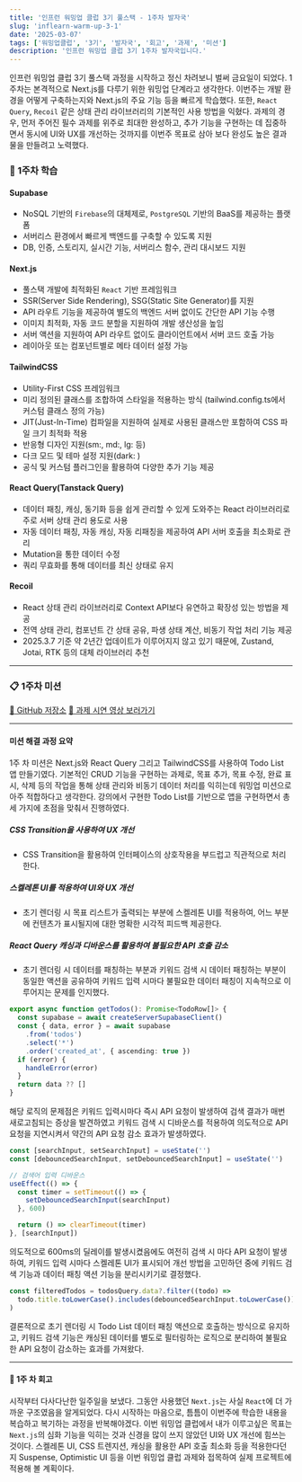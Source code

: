 ```yaml
---
title: '인프런 워밍업 클럽 3기 풀스택 - 1주차 발자국'
slug: 'inflearn-warm-up-3-1'
date: '2025-03-07'
tags: ['워밍업클럽', '3기', '발자국', '회고', '과제', '미션']
description: '인프런 워밍업 클럽 3기 1주차 발자국입니다.'
---
```


인프런 워밍업 클럽 3기 풀스택 과정을 시작하고 정신 차려보니 벌써 금요일이 되었다.
1주차는 본격적으로 Next.js를 다루기 위한 워밍업 단계라고 생각한다. 이번주는 개발 환경을 어떻게 구축하는지와 Next.js의 주요 기능 등을 빠르게 학습했다. 또한, `React Query`, `Recoil` 같은 상태 관리 라이브러리의 기본적인 사용 방법을 익혔다.
과제의 경우, 먼저 주어진 필수 과제를 위주로 최대한 완성하고, 추가 기능을 구현하는 데 집중하면서 동시에 UI와 UX를 개선하는 것까지를 이번주 목표로 삼아 보다 완성도 높은 결과물을 만들려고 노력했다.

### 📝 1주차 학습

#### Supabase

- NoSQL 기반의 `Firebase`의 대체제로, `PostgreSQL` 기반의 BaaS를 제공하는 플랫폼
- 서버리스 환경에서 빠르게 백엔드를 구축할 수 있도록 지원
- DB, 인증, 스토리지, 실시간 기능, 서버리스 함수, 관리 대시보드 지원

#### Next.js

- 풀스택 개발에 최적화된 `React` 기반 프레임워크
- SSR(Server Side Rendering), SSG(Static Site Generator)를 지원
- API 라우트 기능을 제공하여 별도의 백엔드 서버 없이도 간단한 API 기능 수행
- 이미지 최적화, 자동 코드 분할을 지원하여 개발 생산성을 높임
- 서버 액션을 지원하여 API 라우트 없이도 클라이언트에서 서버 코드 호출 가능
- 레이아웃 또는 컴포넌트별로 메타 데이터 설정 가능

#### TailwindCSS

- Utility-First CSS 프레임워크
- 미리 정의된 클래스를 조합하여 스타일을 적용하는 방식 (tailwind.config.ts에서 커스텀 클래스 정의 가능)
- JIT(Just-In-Time) 컴파일을 지원하여 실제로 사용된 클래스만 포함하여 CSS 파일 크기 최적화 적용
- 반응형 디자인 지원(sm:, md:, lg: 등)
- 다크 모드 및 테마 설정 지원(dark: )
- 공식 및 커스텀 플러그인을 활용하여 다양한 추가 기능 제공

#### React Query(Tanstack Query)

- 데이터 패칭, 캐싱, 동기화 등을 쉽게 관리할 수 있게 도와주는 React 라이브러리로 주로 서버 상태 관리 용도로 사용
- 자동 데이터 패칭, 자동 캐싱, 자동 리패칭을 제공하여 API 서버 호출을 최소화로 관리
- Mutation을 통한 데이터 수정
- 쿼리 무효화를 통해 데이터를 최신 상태로 유지

#### Recoil

- React 상태 관리 라이브러리로 Context API보다 유연하고 확장성 있는 방법을 제공
- 전역 상태 관리, 컴포넌트 간 상태 공유, 파생 상태 계산, 비동기 작업 처리 기능 제공
- 2025.3.7 기준 약 2년간 업데이트가 이루어지지 않고 있기 때문에, Zustand, Jotai, RTK 등의 대체 라이브러리 추천

---

### 📋 1주차 미션

[💬 GitHub 저장소](https://github.com/mynolog/inflearn-warmup-3-1-todos)
[🚀 과제 시연 영상 보러가기](https://youtu.be/dMRzbDt6sh0?si=OWkyggfobek9yS7F)

---

#### 미션 해결 과정 요약

1주 차 미션은 Next.js와 React Query 그리고 TailwindCSS를 사용하여 Todo List 앱 만들기였다. 기본적인 CRUD 기능을 구현하는 과제로, 목표 추가, 목표 수정, 완료 표시, 삭제 등의 작업을 통해 상태 관리와 비동기 데이터 처리를 익히는데 워밍업 미션으로 아주 적합하다고 생각한다. 강의에서 구현한 Todo List를 기반으로 앱을 구현하면서 총 세 가지에 초점을 맞춰서 진행하였다.

##### CSS Transition을 사용하여 UX 개선

- CSS Transition을 활용하여 인터페이스의 상호작용을 부드럽고 직관적으로 처리한다.

##### 스켈레톤 UI를 적용하여 UI와 UX 개선

- 초기 렌더링 시 목표 리스트가 출력되는 부분에 스켈레톤 UI를 적용하여, 어느 부분에 컨텐츠가 표시될지에 대한 명확한 시각적 피드백 제공한다.

##### React Query 캐싱과 디바운스를 활용하여 불필요한 API 호출 감소

- 초기 렌더링 시 데이터를 패칭하는 부분과 키워드 검색 시 데이터 패칭하는 부분이 동일한 액션을 공유하여 키워드 입력 시마다 불필요한 데이터 패칭이 지속적으로 이루어지는 문제를 인지했다.

```typescript
export async function getTodos(): Promise<TodoRow[]> {
  const supabase = await createServerSupabaseClient()
  const { data, error } = await supabase
    .from('todos')
    .select('*')
    .order('created_at', { ascending: true })
  if (error) {
    handleError(error)
  }
  return data ?? []
}
```

해당 로직의 문제점은 키워드 입력시마다 즉시 API 요청이 발생하여 검색 결과가 매번 새로고침되는 증상을 발견하였고 키워드 검색 시 디바운스를 적용하여 의도적으로 API 요청을 지연시켜서 약간의 API 요청 감소 효과가 발생하였다.

```typescript
const [searchInput, setSearchInput] = useState('')
const [debouncedSearchInput, setDebouncedSearchInput] = useState('')

// 검색어 입력 디바운스
useEffect(() => {
  const timer = setTimeout(() => {
    setDebouncedSearchInput(searchInput)
  }, 600)

  return () => clearTimeout(timer)
}, [searchInput])
```

의도적으로 600ms의 딜레이를 발생시켰음에도 여전히 검색 시 마다 API 요청이 발생하여, 키워드 입력 시마다 스켈레톤 UI가 표시되어 개선 방법을 고민하던 중에 키워드 검색 기능과 데이터 패칭 액션 기능을 분리시키기로 결정했다.

```typescript
const filteredTodos = todosQuery.data?.filter((todo) =>
  todo.title.toLowerCase().includes(debouncedSearchInput.toLowerCase()),
)
```

결론적으로 초기 렌더링 시 Todo List 데이터 패칭 액션으로 호출하는 방식으로 유지하고, 키워드 검색 기능은 캐싱된 데이터를 별도로 필터링하는 로직으로 분리하여 불필요한 API 요청이 감소하는 효과를 가져왔다.

---

#### 👀 1주 차 회고

시작부터 다사다난한 일주일을 보냈다. 그동안 사용했던 `Next.js`는 사실 `React`에 더 가까운 구조였음을 알게되었다. 다시 시작하는 마음으로, 틈틈이 이번주에 학습한 내용을 복습하고 복기하는 과정을 반복해야겠다.
이번 워밍업 클럽에서 내가 이루고싶은 목표는 `Next.js`의 심화 기능을 익히는 것과 신경을 많이 쓰지 않았던 UI와 UX 개선에 힘쓰는 것이다.
스켈레톤 UI, CSS 트렌지션, 캐싱을 활용한 API 호출 최소화 등을 적용한다던지 Suspense, Optimistic UI 등을 이번 워밍업 클럽 과제와 접목하여 실제 프로젝트에 적용해 볼 계획이다.
